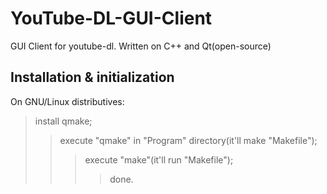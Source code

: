 # YouTube-DL-GUI-Client
GUI Client for youtube-dl. Written on C++ and Qt(open-source)

## Installation & initialization
On GNU/Linux distributives:
> install qmake;
>> execute "qmake" in "Program" directory(it'll make "Makefile");
>>> execute "make"(it'll run "Makefile");
>>>> done.
